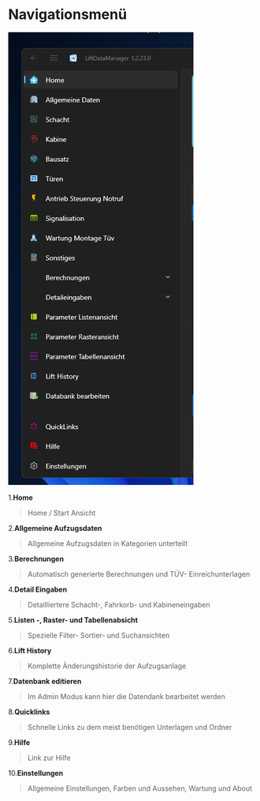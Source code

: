 # Navigationsmenü

![image](/LiftDataManager/Docs/HelpImages/image41.png)  

1.**Home**

> Home / Start Ansicht

2.**Allgemeine Aufzugsdaten**

> Allgemeine Aufzugsdaten in Kategorien unterteilt

3.**Berechnungen**

> Automatisch generierte Berechnungen und TÜV- Einreichunterlagen

4.**Detail Eingaben**

> Detailliertere Schacht-, Fahrkorb- und Kabineneingaben

5.**Listen -, Raster- und Tabellenabsicht**

> Spezielle Filter- Sortier- und Suchansichten

6.**Lift History**

> Komplette Änderungshistorie der Aufzugsanlage

7.**Datenbank editieren**

> Im Admin Modus kann hier die Datendank bearbeitet werden

8.**Quicklinks**

> Schnelle Links zu dem meist benötigen Unterlagen und Ordner

9.**Hilfe**

> Link zur Hilfe

10.**Einstellungen**

> Allgemeine Einstellungen, Farben und Aussehen, Wartung und About
